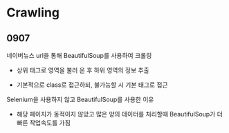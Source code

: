# Crawling

## 0907

네이버뉴스 url을 통해 BeautifulSoup를 사용하여 크롤링

- 상위 태그로 영역을 불러 온 후 하위 영역의 정보 추출

- 기본적으로 class로 접근하되, 불가능할 시 기본 태그로 접근

Selenium을 사용하지 않고 BeautifulSoup를 사용한 이유

- 해당 페이지가 동적이지 않았고 많은 양의 데이터를 처리할때 
  BeautifulSoup가 더 빠른 작업속도를 가짐
